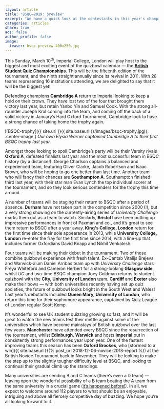```yaml
---
layout: article
title: "BSQC–2019: preview"
excerpt: "We have a quick look at the contestants in this year's championships."
categories: articles
share: true
ads: false
author_profile: false
image:
  teaser: bsqc-preview-400x250.jpg
---
```


This Sunday, March 10<sup>th</sup>, Imperial College, London will play host to the biggest and most exciting event of the quizbowl calendar — the [**British Student Quiz Championships**](https://www.facebook.com/events/606767886451118/). This will be the fifteenth edition of the tournament, and the ninth straight annually since its revival in 2011. With 28 teams representing 16 institutions attending, we are delighted to say that it will be the biggest yet!

Defending champions **Cambridge A** return to Imperial looking to keep a hold on their crown. They have lost two of the four that brought them victory last year, but retain Yanbo Yin and Samuel Cook. With the strong all-rounder Joseph Krol coming into the team, and coming off the back of a solid victory in January’s Hard Oxford Tournament, Cambridge look to have a strong chance of taking home the trophy again.

![BSQC-trophy]({{ site.url }}{{ site.baseurl }}/images/bsqc-trophy.jpg){: .center-image }
*Our own Elysia Warner captained Cambridge A to their first BSQC trophy last year.*

Amongst those looking to spoil Cambridge’s party will be their Varsity rivals **Oxford A**, defeated finalists last year and the most successful team in BSQC history (by a distance!). George Charlson captains a balanced and experienced team, featuring Oliver Clarke, Jacob Robertson and Isaac Brown, who will be hoping to go one better than last time. Another team who will fancy their chances are **Southampton A**. Southampton finished third last year, with their star man Evan Lynch the top individual scorer at the tournament, and so they look serious contenders for the trophy this time around.

A number of teams will be staging their return to BSQC after a period of absence. **Durham** have not taken part in the competition since 2000 (!), but a very strong showing on the currently-airing series of *University Challenge* marks them out as a team to watch. Similarly, **Bristol** have been putting up impressive performances in front of Paxman and co., and it’s great to see them return to BSQC after a year away. **King's College, London** return for the first time since their sole appearance in 2013, while **University College, London** re-enter the fray for the first time since 2014, with a line-up that includes former Oxfordians David Knapp and Nikhil Venkatesh.

Four teams will be making their debut in the tournament. Two of those combine quizbowl experience with fresh talent. Ex-Cantab Vitalijs Brejevs and Warwick-alum Daniel Arribas team up with *University Challenge* stars Freya Whiteford and Cameron Herbert for a strong-looking **Glasgow side**, whilst *UC* and two-time BSQC champion Joey Goldman returns to student quizbowl with the **City, University of London** team. **Cardiff** and **Exeter** also make their bows — with both universities recently having set up quiz societies, the future of quizbowl looks bright in the South West and Wales! Last year’s debutants included **Queen Mary, University of London**, who return this time for their sophomore appearance, captained by Quiz League of London regular Scott Kemp.

It’s wonderful to see UK student quizzing growing so fast, and it will be great to watch the new teams test their mettle against some of the universities which have become mainstays of British quizbowl over the last few years. **Manchester** have attended every BSQC since the resurrection of the tournament, whilst **Edinburgh**, **Warwick** and hosts **Imperial** put in consistently strong performances year upon year. One of the fastest improving teams this season has been **Oxford Brookes**, who [stormed to a win]({{ site.baseurl }}{% post_url 2018-12-06-novice-2018-report %}) at the British Novice Tournament back in November. They will be looking to make the step up to the slightly tougher difficulty level at BSQC, and looking to continual their gradual climb up the standings.

Many universities are sending B and C teams (there’s even a D team) — leaving open the wonderful possibility of a B team beating the A team from the same university in a crucial game ([it’s happened before!](http://hsquizbowl.org/db/tournaments/2245/stats/combined/)). In all, we expect to welcome around 112 players to what should be an enjoyable, intriguing and above all fiercely competitive day of buzzing. We hope you’re all looking forward to it.